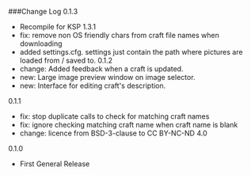 ###Change Log
0.1.3
  - Recompile for KSP 1.3.1
  - fix: remove non OS friendly chars from craft file names when downloading
  - added settings.cfg. settings just contain the path where pictures are loaded from / saved to.
0.1.2
- change: Added feedback when a craft is updated.
- new: Large image preview window on image selector.
- new: Interface for editing craft's description.

0.1.1
- fix: stop duplicate calls to check for matching craft names
- fix: ignore checking matching craft name when craft name is blank
- change: licence from BSD-3-clause to CC BY-NC-ND 4.0

0.1.0    
- First General Release
